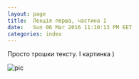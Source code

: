```yaml
---
layout: page
title:  Лекція перша, частина 1
date:   Sun 06 Mar 2016 11:10:13 PM EET
categories: index
---
```


   Просто трошки тексту. I картинка )

![pic](/ozv/assets/трiснута-каска.jpg)
